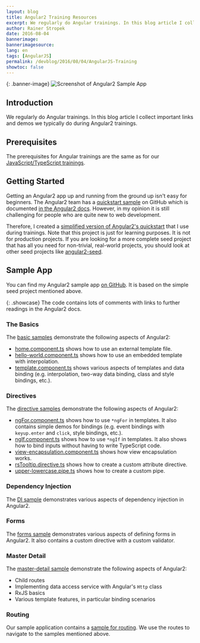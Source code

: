 ```yaml
---
layout: blog
title: Angular2 Training Resources
excerpt: We regularly do Angular trainings. In this blog article I collect important links and demos we typically do during Angular2 trainings.
author: Rainer Stropek
date: 2016-08-04
bannerimage: 
bannerimagesource:
lang: en
tags: [AngularJS]
permalink: /devblog/2016/08/04/AngularJS-Training
showtoc: false
---
```


{: .banner-image}
![Screenshot of Angular2 Sample App]({{site.baseurl}}/content/images/blog/2016/08/angular2-samples-app-screenshot.png)

## Introduction

We regularly do Angular trainings. In this blog article I collect important links and demos we typically do during Angular2 trainings.


## Prerequisites

The prerequisites for Angular trainings are the same as for our [JavaScript/TypeScript trainings]({{site.baseurl}}/devblog/2016/07/31/JavaScript-TypeScript-Training).


## Getting Started

Getting an Angular2 app up and running from the ground up isn't easy for beginners. The Angular2 team has a [quickstart sample](https://github.com/angular/quickstart/blob/master/README.md) on GitHub which is documented [in the Angular2 docs](https://angular.io/docs/ts/latest/quickstart.html). However, in my opinion it is still challenging for people who are quite new to web development.

Therefore, I created a [simplified version of Angular2's quickstart](https://github.com/software-architects/javascript-samples/tree/master/angular2/simple-seed) that I use during trainings. Note that this project is just for learning purposes. It is not for production projects. If you are looking for a more complete seed project that has all you need for non-trivial, real-world projects, you should look at other seed projects like [angular2-seed](https://github.com/mgechev/angular2-seed).


## Sample App

You can find my Angular2 sample app [on GitHub](https://github.com/software-architects/javascript-samples/tree/master/angular2/samples). It is based on the simple seed project mentioned above.

{: .showcase}
The code contains lots of comments with links to further readings in the Angular2 docs.

### The Basics

The [basic samples](https://github.com/software-architects/javascript-samples/tree/master/angular2/samples/app/010-basics) demonstrate the following aspects of Angular2:

* [home.component.ts](https://github.com/software-architects/javascript-samples/blob/master/angular2/samples/app/010-basics/home.component.ts) shows how to use an external template file.
* [hello-world.component.ts](https://github.com/software-architects/javascript-samples/blob/master/angular2/samples/app/010-basics/hello-world.component.ts) shows how to use an embedded template with interpolation.
* [template.component.ts](https://github.com/software-architects/javascript-samples/blob/master/angular2/samples/app/010-basics/template.component.ts) shows various aspects of templates and data binding (e.g. interpolation, two-way data binding, class and style bindings, etc.).

### Directives

The [directive samples](https://github.com/software-architects/javascript-samples/tree/master/angular2/samples/app/020-directives) demonstrate the following aspects of Angular2:

* [ngFor.component.ts](https://github.com/software-architects/javascript-samples/blob/master/angular2/samples/app/020-directives/ngFor.component.ts) shows how to use `*ngFor` in templates. It also contains simple demos for bindings (e.g. event bindings with `keyup.enter` and `click`, style bindings, etc.).
* [ngIf.component.ts](https://github.com/software-architects/javascript-samples/blob/master/angular2/samples/app/020-directives/ngIf.component.ts) shows how to use `*ngIf` in templates. It also shows how to bind inputs without having to write TypeScript code.
* [view-encapsulation.component.ts](https://github.com/software-architects/javascript-samples/blob/master/angular2/samples/app/020-directives/view-encapsulation.component.ts) shows how view encapsulation works.
* [rsTooltip.directive.ts](https://github.com/software-architects/javascript-samples/blob/master/angular2/samples/app/020-directives/rsTooltip.directive.ts) shows how to create a custom attribute directive.
* [upper-lowercase.pipe.ts](https://github.com/software-architects/javascript-samples/blob/master/angular2/samples/app/020-directives/upper-lowercase.pipe.ts) shows how to create a custom pipe.

### Dependency Injection

The [DI sample](https://github.com/software-architects/javascript-samples/blob/master/angular2/samples/app/030-depencency-injection/di.component.ts) demonstrates various aspects of dependency injection in Angular2.

### Forms

The [forms sample](https://github.com/software-architects/javascript-samples/tree/master/angular2/samples/app/040-forms) demonstrates various aspects of defining forms in Angular2. It also contains a custom directive with a custom validator.

### Master Detail

The [master-detail sample](https://github.com/software-architects/javascript-samples/tree/master/angular2/samples/app/050-master-detail) demonstrate the following aspects of Angular2:

* Child routes
* Implementing data access service with Angular's `Http` class
* RxJS basics
* Various template features, in particular binding scenarios

### Routing

Our sample application contains a [sample for routing](https://github.com/software-architects/javascript-samples/blob/master/angular2/samples/app/app.routes.ts). We use the routes to navigate to the samples mentioned above. 